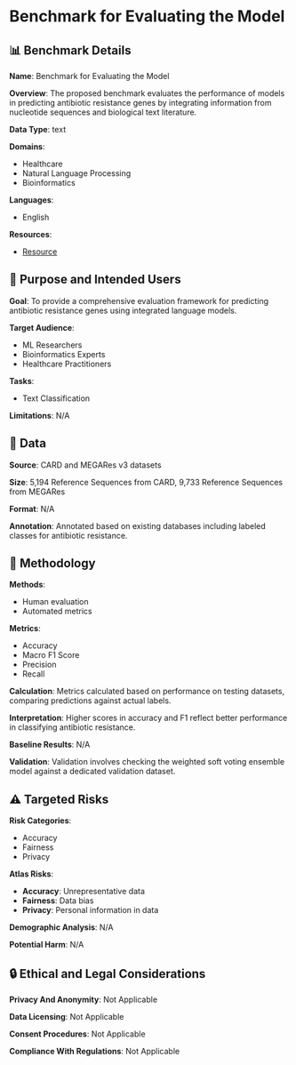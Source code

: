 # Benchmark for Evaluating the Model

## 📊 Benchmark Details

**Name**: Benchmark for Evaluating the Model

**Overview**: The proposed benchmark evaluates the performance of models in predicting antibiotic resistance genes by integrating information from nucleotide sequences and biological text literature.

**Data Type**: text

**Domains**:
- Healthcare
- Natural Language Processing
- Bioinformatics

**Languages**:
- English

**Resources**:
- [Resource](N/A)

## 🎯 Purpose and Intended Users

**Goal**: To provide a comprehensive evaluation framework for predicting antibiotic resistance genes using integrated language models.

**Target Audience**:
- ML Researchers
- Bioinformatics Experts
- Healthcare Practitioners

**Tasks**:
- Text Classification

**Limitations**: N/A

## 💾 Data

**Source**: CARD and MEGARes v3 datasets

**Size**: 5,194 Reference Sequences from CARD, 9,733 Reference Sequences from MEGARes

**Format**: N/A

**Annotation**: Annotated based on existing databases including labeled classes for antibiotic resistance.

## 🔬 Methodology

**Methods**:
- Human evaluation
- Automated metrics

**Metrics**:
- Accuracy
- Macro F1 Score
- Precision
- Recall

**Calculation**: Metrics calculated based on performance on testing datasets, comparing predictions against actual labels.

**Interpretation**: Higher scores in accuracy and F1 reflect better performance in classifying antibiotic resistance.

**Baseline Results**: N/A

**Validation**: Validation involves checking the weighted soft voting ensemble model against a dedicated validation dataset.

## ⚠️ Targeted Risks

**Risk Categories**:
- Accuracy
- Fairness
- Privacy

**Atlas Risks**:
- **Accuracy**: Unrepresentative data
- **Fairness**: Data bias
- **Privacy**: Personal information in data

**Demographic Analysis**: N/A

**Potential Harm**: N/A

## 🔒 Ethical and Legal Considerations

**Privacy And Anonymity**: Not Applicable

**Data Licensing**: Not Applicable

**Consent Procedures**: Not Applicable

**Compliance With Regulations**: Not Applicable
